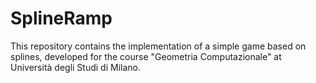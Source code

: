 # SplineRamp

This repository contains the implementation of a simple game based on splines, developed for the course "Geometria Computazionale" at Università degli Studi di Milano.
